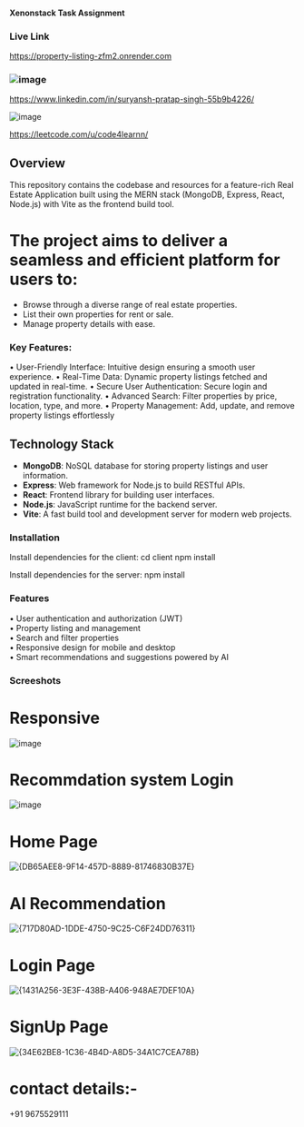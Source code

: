 
#### Xenonstack Task Assignment

### Live Link
https://property-listing-zfm2.onrender.com

### ![image](https://github.com/user-attachments/assets/a6b4085b-95aa-47d0-bd31-989e1a69dcca) 

https://www.linkedin.com/in/suryansh-pratap-singh-55b9b4226/

![image](https://github.com/user-attachments/assets/b0bf0f07-60aa-43cb-841a-277659645d42)

https://leetcode.com/u/code4learnn/

## Overview
This repository contains the codebase and resources for a feature-rich Real Estate Application built using the MERN stack (MongoDB, Express, React, Node.js) with Vite as the frontend build tool.

# The project aims to deliver a seamless and efficient platform for users to:

- Browse through a diverse range of real estate properties.
- List their own properties for rent or sale.
- Manage property details with ease.
### Key Features:

• User-Friendly Interface: Intuitive design ensuring a smooth user experience.
• Real-Time Data: Dynamic property listings fetched and updated in real-time.
• Secure User Authentication: Secure login and registration functionality.
• Advanced Search: Filter properties by price, location, type, and more.
• Property Management: Add, update, and remove property listings effortlessly

## Technology Stack
- **MongoDB**: NoSQL database for storing property listings and user information.
- **Express**: Web framework for Node.js to build RESTful APIs.
- **React**: Frontend library for building user interfaces.
- **Node.js**: JavaScript runtime for the backend server.
- **Vite**: A fast build tool and development server for modern web projects.

### Installation
Install dependencies for the client:
cd client
npm install

Install dependencies for the server:
npm install

### Features
• User authentication and authorization (JWT) <br/>
• Property listing and management <br/>
• Search and filter properties <br/>
• Responsive design for mobile and desktop <br/>
• Smart recommendations and suggestions powered by AI <br/>

### Screeshots
# Responsive

![image](https://github.com/user-attachments/assets/6d3039f2-a0c6-46ba-9e3e-084191ca9997)

# Recommdation system Login

![image](https://github.com/user-attachments/assets/84ab6c42-094a-4fb8-9986-9dccfda8a85b)


# Home Page

![{DB65AEE8-9F14-457D-8889-81746830B37E}](https://github.com/user-attachments/assets/f515bccb-d121-4358-b3b9-9830f54c565e)

# AI Recommendation

![{717D80AD-1DDE-4750-9C25-C6F24DD76311}](https://github.com/user-attachments/assets/2a72c001-4dec-438c-b19c-a2b6504edf46)

# Login Page

![{1431A256-3E3F-438B-A406-948AE7DEF10A}](https://github.com/user-attachments/assets/0958a395-86be-40c1-be4a-ba7ad08c2b10)

# SignUp Page

![{34E62BE8-1C36-4B4D-A8D5-34A1C7CEA78B}](https://github.com/user-attachments/assets/60adb90d-2694-4644-af75-15969b37a7fb)


# contact details:-
+91 9675529111






